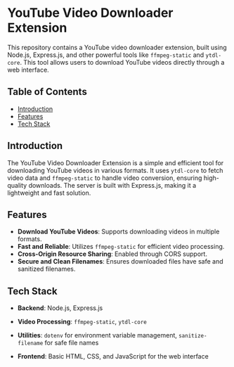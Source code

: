 # YouTube Video Downloader Extension

This repository contains a YouTube video downloader extension, built using Node.js, Express.js, and other powerful tools like `ffmpeg-static` and `ytdl-core`. This tool allows users to download YouTube videos directly through a web interface.

## Table of Contents

- [Introduction](#introduction)
- [Features](#features)
- [Tech Stack](#tech-stack)

## Introduction

The YouTube Video Downloader Extension is a simple and efficient tool for downloading YouTube videos in various formats. It uses `ytdl-core` to fetch video data and `ffmpeg-static` to handle video conversion, ensuring high-quality downloads. The server is built with Express.js, making it a lightweight and fast solution.

## Features

- **Download YouTube Videos**: Supports downloading videos in multiple formats.
- **Fast and Reliable**: Utilizes `ffmpeg-static` for efficient video processing.
- **Cross-Origin Resource Sharing**: Enabled through CORS support.
- **Secure and Clean Filenames**: Ensures downloaded files have safe and sanitized filenames.

## Tech Stack

- **Backend**: Node.js, Express.js
- **Video Processing**: `ffmpeg-static`, `ytdl-core`
- **Utilities**: `dotenv` for environment variable management, `sanitize-filename` for safe file names

- **Frontend**: Basic HTML, CSS, and JavaScript for the web interface
